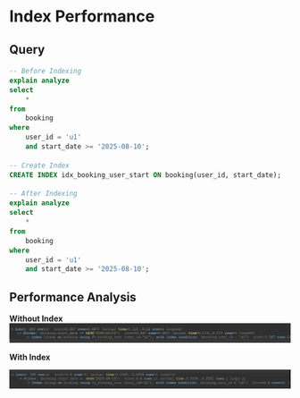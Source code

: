 # Index Performance

## Query

```sql
-- Before Indexing
explain analyze 
select
	*
from
	booking
where
	user_id = 'u1'
	and start_date >= '2025-08-10';

-- Create Index
CREATE INDEX idx_booking_user_start ON booking(user_id, start_date);

-- After Indexing
explain analyze 
select
	*
from
	booking
where
	user_id = 'u1'
	and start_date >= '2025-08-10';
```

## Performance Analysis

**Without Index**
![without index](https://github.com/dagem12/alx-airbnb-database/blob/main/database-adv-script/before.png?raw=true)

**With Index**

![with index](https://github.com/dagem12/alx-airbnb-database/blob/main/database-adv-script/after.png?raw=true)